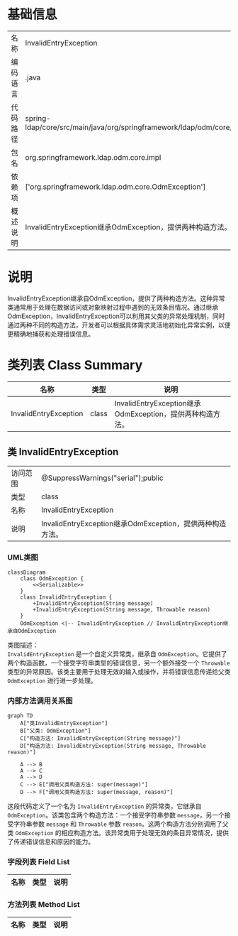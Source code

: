 # 基础信息

|      |      |
|------|------|
| 名称 | InvalidEntryException |
| 编码语言 | .java |
| 代码路径 | spring-ldap/core/src/main/java/org/springframework/ldap/odm/core/impl/InvalidEntryException.java |
| 包名 | org.springframework.ldap.odm.core.impl |
| 依赖项 | ['org.springframework.ldap.odm.core.OdmException'] |
| 概述说明 | InvalidEntryException继承OdmException，提供两种构造方法。 |

# 说明

InvalidEntryException继承自OdmException，提供了两种构造方法。这种异常类通常用于处理在数据访问或对象映射过程中遇到的无效条目情况。通过继承OdmException，InvalidEntryException可以利用其父类的异常处理机制，同时通过两种不同的构造方法，开发者可以根据具体需求灵活地初始化异常实例，以便更精确地捕获和处理错误信息。

# 类列表 Class Summary

| 名称   | 类型  | 说明 |
|-------|------|-------------|
| InvalidEntryException | class | InvalidEntryException继承OdmException，提供两种构造方法。 |



## 类 InvalidEntryException

|      |      |
|------|------|
| 访问范围 | @SuppressWarnings("serial");public |
| 类型 | class |
| 名称 | InvalidEntryException |
| 说明 | InvalidEntryException继承OdmException，提供两种构造方法。 |


### UML类图

```mermaid
classDiagram
    class OdmException {
        <<Serializable>>
    }
    class InvalidEntryException {
        +InvalidEntryException(String message)
        +InvalidEntryException(String message, Throwable reason)
    }
    OdmException <|-- InvalidEntryException // InvalidEntryException继承自OdmException
```

类图描述：  
`InvalidEntryException` 是一个自定义异常类，继承自 `OdmException`。它提供了两个构造函数，一个接受字符串类型的错误信息，另一个额外接受一个 `Throwable` 类型的异常原因。该类主要用于处理无效的输入或操作，并将错误信息传递给父类 `OdmException` 进行进一步处理。


### 内部方法调用关系图

```mermaid
graph TD
    A["类InvalidEntryException"]
    B["父类: OdmException"]
    C["构造方法: InvalidEntryException(String message)"]
    D["构造方法: InvalidEntryException(String message, Throwable reason)"]

    A --> B
    A --> C
    A --> D
    C --> E["调用父类构造方法: super(message)"]
    D --> F["调用父类构造方法: super(message, reason)"]
```

这段代码定义了一个名为 `InvalidEntryException` 的异常类，它继承自 `OdmException`。该类包含两个构造方法：一个接受字符串参数 `message`，另一个接受字符串参数 `message` 和 `Throwable` 参数 `reason`。这两个构造方法分别调用了父类 `OdmException` 的相应构造方法。该异常类用于处理无效的条目异常情况，提供了传递错误信息和原因的能力。

### 字段列表 Field List

| 名称  | 类型  | 说明 |
|-------|-------|------|

### 方法列表 Method List

| 名称  | 类型  | 说明 |
|-------|-------|------|




